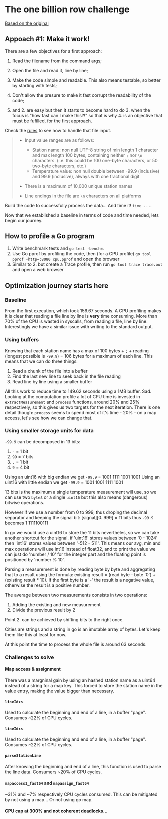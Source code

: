 # The one billion row challenge

[Based on the original](https://github.com/gunnarmorling/1brc/blob/main/README.md#1%EF%B8%8F%E2%83%A3%EF%B8%8F-the-one-billion-row-challenge)

## Appoach #1: Make it work!

There are a few objectives for a first approach:
1. Read the filename from the command args;
2. Open the file and read it, line by line;
3. Make the code simple and readable. This also means testable, so better by starting with tests;
4. Don't allow the presure to make it fast corrupt the readability of the code;

1. and 2. are easy but then it starts to become hard to do 3. when the focus is "how fast can I make this?!" so that is why 4. is an objective that must be fufilled, for the first approach.

Check the [rules](https://github.com/gunnarmorling/1brc/blob/main/README.md) to see how to handle that file input.

> * Input value ranges are as follows:
>   * Station name: non null UTF-8 string of min length 1 character and max length 100 bytes, containing neither `;` nor `\n` characters. (i.e. this could be 100 one-byte characters, or 50 two-byte characters, etc.)
>   * Temperature value: non null double between -99.9 (inclusive) and 99.9 (inclusive), always with one fractional digit
> 
> * There is a maximum of 10,000 unique station names
>
> * Line endings in the file are `\n` characters on all platforms

Build the code to successfully process the data... And time it! `time ...`.

Now that we established a baseline in terms of code and time needed, lets begin our journey.

## How to profile a Go program

1. Write benchmark tests and `go test -bench=.`
2. Use Go pprof by profiling the code, then (for a CPU profile) `go tool pprof -http=:8080 cpu.pprof` and open the browser
3. Similar to 2. but create a Trace profile, then run `go tool trace trace.out` and open a web browser

## Optimization journey starts here

### Baseline

From the first execution, which took 156.67 seconds. A CPU profiling makes it is clear that reading a file line by line is **very** time consuming. More than 70% of the CPU is wasted in syscalls, from reading a file, line by line. Interestingly we have a similar issue with writing to the standard output.

### Using buffers

Knowing that each station name has a max of 100 bytes + `;` + reading (longest possible is `-99.9`) = 106 bytes for a maximum of each line. This means that we can do three things:
1. Read a chunk of the file into a buffer
2. Find the last new line to seek back in the file reading
3. Read line by line using a smaller buffer

All this work to reduce time to 149.62 seconds using a 1MB buffer. Sad. Looking at the computation profile a lot of CPU time is invested in `extractMeasurement` and `process` functions, around 20% and 25% respectively, so this gives us two targets for the next iteration. There is one detail though: `process` seems to spend most of it's time - 20% - on a map access, let's see how we can change that.

### Using smaller storage units for data

`-99.9` can be decomposed in 13 bits:
1. `-`  = 1 bit
2. `99` = 7 bits
3. `.`  = 1 bit
4. `9`  = 4 bit

Using an uint16 with big endian we get `-99.9` = 1001 1111 1001 1001
Using an uint16 with little endian we get `-99.9` = 1001 1001 1111 1001

13 bits is the maximum a single temperature measurement will use, so we can use two `byte`s or a single `uint16` but this also means (dangerous) bitwise operations.

However if we use a number from 0 to 999, thus droping the decimal separator and keeping the signal bit:
[signal][0..999] = 11 bits thus `-99.9` becomes 1 1111100111

In go we would use a uint16 to store the 11 bits nevertheles, so we can take another shortcut for the signal.
if 'uint16' stores values between '0 - 1024' then 'int16' stores values between '-512 - 511'. This means our avg, min and max operations will use int16 instead of float32, and to print the value we can just do 'number / 10' for the integer part and the floating point is positioned by 'number % 10'.

Parsing a measurement is done by reading byte by byte and aggregating that to a result using the formula: existing result = (read byte - byte '0') + (existing result * 10). If the first byte is a '-' the result is a negative value, otherwise the result is a positive number.

The average between two measurements consists in two operations:
1. Adding the existing and new measurement
2. Divide the previous result by 2

Point 2. can be achieved by shifting bits to the right once.

Cities are strings and a string in go is an imutable array of bytes. Let's keep them like this at least for now.

At this point the time to process the whole file is around 63 seconds.

### Challenges to solve

#### Map access & assignment

There was a margninal gain by using an hashed station name as a uint64 instead of a string for a map key. This forced to store the station name in the value entry, making the value bigger than necessary.

#### `lineIdxs`

Used to calculate the beginning and end of a line, in a buffer "page". Consumes ~22% of CPU cycles.

#### `lineIdxs`

Used to calculate the beginning and end of a line, in a buffer "page". Consumes ~22% of CPU cycles. 

#### `parseStationLine` 

After knowing the beginning and end of a line, this function is used to parse the line data. Consumers ~20% of CPU cycles.

#### `mapaccess1_fast64` and `mapassign_fast64`

~31% and ~7% respectively CPU cycles consumed. This can be mitigated by not using a map... Or not using go map.

#### CPU cap at 300% and not coherent deadlocks...
